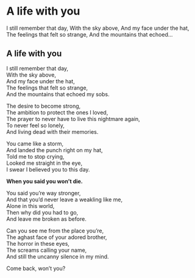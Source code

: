 # A life with you

I still remember that day, With the sky above, And my face under the hat, The feelings that felt so strange, And the mountains that echoed…

## A life with you <a id="941f"></a>

I still remember that day,  
With the sky above,  
And my face under the hat,  
The feelings that felt so strange,  
And the mountains that echoed my sobs.

The desire to become strong,  
The ambition to protect the ones I loved,  
The prayer to never have to live this nightmare again,  
To never feel so lonely,  
And living dead with their memories.

You came like a storm,  
And landed the punch right on my hat,  
Told me to stop crying,  
Looked me straight in the eye,  
I swear I believed you to this day.

**When you said you won’t die.**

You said you’re way stronger,  
And that you’d never leave a weakling like me,  
Alone in this world,  
Then why did you had to go,  
And leave me broken as before.

Can you see me from the place you’re,  
The aghast face of your adored brother,  
The horror in these eyes,  
The screams calling your name,  
And still the uncanny silence in my mind.

Come back, won’t you?

